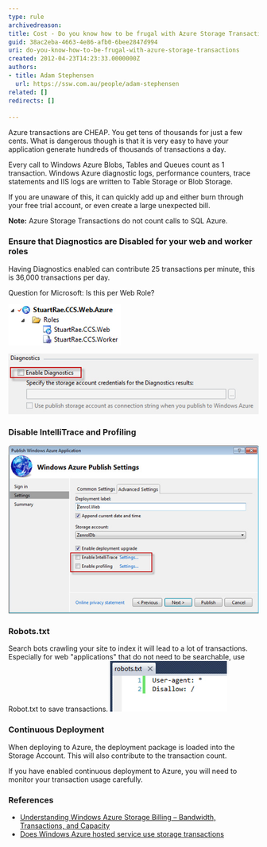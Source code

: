 ```yaml
---
type: rule
archivedreason: 
title: Cost - Do you know how to be frugal with Azure Storage Transactions?
guid: 38ac2eba-4663-4e86-afb0-6bee2847d994
uri: do-you-know-how-to-be-frugal-with-azure-storage-transactions
created: 2012-04-23T14:23:33.0000000Z
authors:
- title: Adam Stephensen
  url: https://ssw.com.au/people/adam-stephensen
related: []
redirects: []

---
```


Azure transactions are CHEAP. You get tens of thousands for just a few cents. What is dangerous though is that it is very easy to have your application generate hundreds of thousands of transactions a day. 

<!--endintro-->

Every call to Windows Azure Blobs, Tables and Queues count as 1 transaction. Windows Azure diagnostic logs, performance counters, trace statements and IIS logs are written to Table Storage or Blob Storage.

If you are unaware of this, it can quickly add up and either burn through your free trial account, or even create a large unexpected bill.

**Note:** Azure Storage Transactions do not count calls to SQL Azure.

### Ensure that Diagnostics are Disabled for your web and worker roles

Having Diagnostics enabled can contribute 25 transactions per minute, this is 36,000 transactions per day.

Question for Microsoft: Is this per Web Role?

![Figure: Check the properties of your web and worker role configuration files](azure-check-properties.jpg)

![Figure: Disable diagnostics](azure-disable-diagnostics.jpg)

### Disable IntelliTrace and Profiling
![Figure: When publishing, ensure that IntelliTrace and Profiling are both disabled](azure-publishing-settings.jpg) 

### Robots.txt 

Search bots crawling your site to index it will lead to a lot of transactions. Especially for web "applications" that do not need to be searchable, use Robot.txt to save transactions.
![Figure: Place robots.txt in the root of your site to control search engine indexing](azure-robots.jpg)

### Continuous Deployment

When deploying to Azure, the deployment package is loaded into the Storage Account. This will also contribute to the transaction count.

If you have enabled continuous deployment to Azure, you will need to monitor your transaction usage carefully.

### References

* [Understanding Windows Azure Storage Billing – Bandwidth, Transactions, and Capacity](https://technet2.github.io/Wiki/blogs/windowsazurestorage/understanding-windows-azure-storage-billing-bandwidth-transactions-and-capacity.html)
* [Does Windows Azure hosted service use storage transactions](https://serverfault.com/questions/363803/does-windows-azure-hosted-service-use-storage-transactions)
